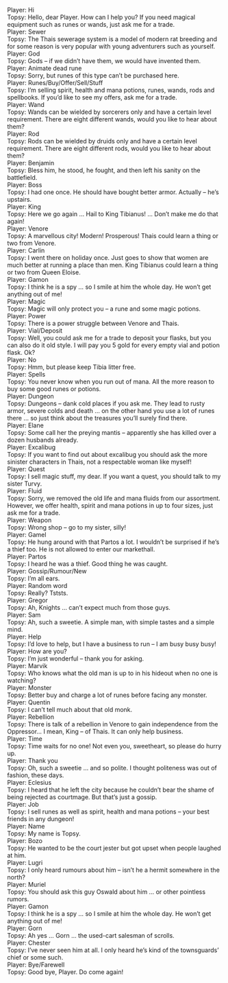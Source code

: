 Player: Hi  
Topsy: Hello, dear Player. How can I help you? If you need magical equipment such as runes or wands, just ask me for a trade.  
Player: Sewer  
Topsy: The Thais sewerage system is a model of modern rat breeding and for some reason is very popular with young adventurers such as yourself.  
Player: God  
Topsy: Gods – if we didn’t have them, we would have invented them.  
Player: Animate dead rune  
Topsy: Sorry, but runes of this type can’t be purchased here.  
Player: Runes/Buy/Offer/Sell/Stuff  
Topsy: I’m selling spirit, health and mana potions, runes, wands, rods and spellbooks. If you’d like to see my offers, ask me for a trade.  
Player: Wand  
Topsy: Wands can be wielded by sorcerers only and have a certain level requirement. There are eight different wands, would you like to hear about them?  
Player: Rod  
Topsy: Rods can be wielded by druids only and have a certain level requirement. There are eight different rods, would you like to hear about them?  
Player: Benjamin  
Topsy: Bless him, he stood, he fought, and then left his sanity on the battlefield.  
Player: Boss  
Topsy: I had one once. He should have bought better armor. Actually – he’s upstairs.  
Player: King  
Topsy: <mutters> Here we go again … Hail to King Tibianus! … Don’t make me do that again!  
Player: Venore  
Topsy: A marvellous city! Modern! Prosperous! Thais could learn a thing or two from Venore.  
Player: Carlin  
Topsy: I went there on holiday once. Just goes to show that women are much better at running a place than men. King Tibianus could learn a thing or two from Queen Eloise.  
Player: Gamon  
Topsy: I think he is a spy … so I smile at him the whole day. He won’t get anything out of me!  
Player: Magic  
Topsy: Magic will only protect you – a rune and some magic potions.  
Player: Power  
Topsy: There is a power struggle between Venore and Thais.  
Player: Vial/Deposit  
Topsy: Well, you could ask me for a trade to deposit your flasks, but you can also do it old style. I will pay you 5 gold for every empty vial and potion flask. Ok?  
Player: No  
Topsy: Hmm, but please keep Tibia litter free.  
Player: Spells  
Topsy: You never know when you run out of mana. All the more reason to buy some good runes or potions.  
Player: Dungeon  
Topsy: Dungeons – dank cold places if you ask me. They lead to rusty armor, severe colds and death … on the other hand you use a lot of runes there … so just think about the treasures you’ll surely find there.  
Player: Elane  
Topsy: Some call her the preying mantis – apparently she has killed over a dozen husbands already.  
Player: Excalibug  
Topsy: If you want to find out about excalibug you should ask the more sinister characters in Thais, not a respectable woman like myself!  
Player: Quest  
Topsy: I sell magic stuff, my dear. If you want a quest, you should talk to my sister Turvy.  
Player: Fluid  
Topsy: Sorry, we removed the old life and mana fluids from our assortment. However, we offer health, spirit and mana potions in up to four sizes, just ask me for a trade.  
Player: Weapon  
Topsy: Wrong shop – go to my sister, silly!  
Player: Gamel  
Topsy: He hung around with that Partos a lot. I wouldn’t be surprised if he’s a thief too. He is not allowed to enter our markethall.  
Player: Partos  
Topsy: I heard he was a thief. Good thing he was caught.  
Player: Gossip/Rumour/New  
Topsy: I’m all ears.  
Player: Random word  
Topsy: Really? Tststs.  
Player: Gregor  
Topsy: Ah, Knights … can’t expect much from those guys.  
Player: Sam  
Topsy: Ah, such a sweetie. A simple man, with simple tastes and a simple mind.  
Player: Help  
Topsy: I’d love to help, but I have a business to run – I am busy busy busy!  
Player: How are you?  
Topsy: I’m just wonderful – thank you for asking.  
Player: Marvik  
Topsy: Who knows what the old man is up to in his hideout when no one is watching?  
Player: Monster  
Topsy: Better buy and charge a lot of runes before facing any monster.  
Player: Quentin  
Topsy: I can’t tell much about that old monk.  
Player: Rebellion  
Topsy: There is talk of a rebellion in Venore to gain independence from the Oppressor… I mean, King – of Thais. It can only help business.  
Player: Time  
Topsy: Time waits for no one! Not even you, sweetheart, so please do hurry up.  
Player: Thank you  
Topsy: Oh, such a sweetie … and so polite. I thought politeness was out of fashion, these days.  
Player: Eclesius  
Topsy: I heard that he left the city because he couldn’t bear the shame of being rejected as courtmage. But that’s just a gossip.  
Player: Job  
Topsy: I sell runes as well as spirit, health and mana potions – your best friends in any dungeon!  
Player: Name  
Topsy: My name is Topsy.  
Player: Bozo  
Topsy: He wanted to be the court jester but got upset when people laughed at him.  
Player: Lugri  
Topsy: I only heard rumours about him – isn’t he a hermit somewhere in the north?  
Player: Muriel  
Topsy: You should ask this guy Oswald about him … or other pointless rumors.  
Player: Gamon  
Topsy: I think he is a spy … so I smile at him the whole day. He won’t get anything out of me!  
Player: Gorn  
Topsy: Ah yes … Gorn … the used-cart salesman of scrolls.  
Player: Chester  
Topsy: I’ve never seen him at all. I only heard he’s kind of the townsguards’ chief or some such.  
Player: Bye/Farewell  
Topsy: Good bye, Player. Do come again!  
